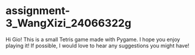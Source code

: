 # assignment-3_WangXizi_24066322g

Hi Gio! This is a small Tetris game made with Pygame. I hope you enjoy playing it!
If possible, I would love to hear any suggestions you might have!
